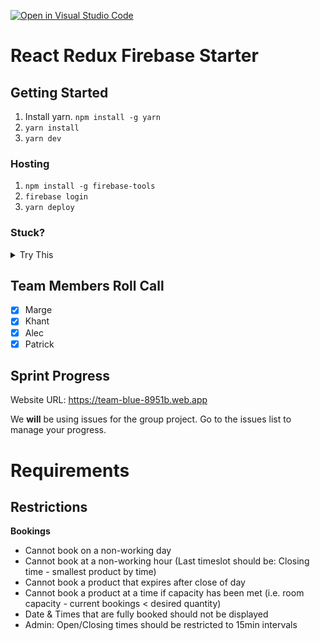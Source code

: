 [![Open in Visual Studio Code](https://classroom.github.com/assets/open-in-vscode-c66648af7eb3fe8bc4f294546bfd86ef473780cde1dea487d3c4ff354943c9ae.svg)](https://classroom.github.com/online_ide?assignment_repo_id=8035947&assignment_repo_type=AssignmentRepo)

# React Redux Firebase Starter

## Getting Started

1. Install yarn. `npm install -g yarn`
2. `yarn install`
3. `yarn dev`

### Hosting

1. `npm install -g firebase-tools`
2. `firebase login`
3. `yarn deploy`

### Stuck?

<details>
<summary>
Try This
</summary>

1. Navigate to: <https://console.firebase.google.com/> (make sure you are using the same account as you used for login)
1. Open your project, and navigate to 'Project Overview > Project settings'
1. Scroll down to 'Your apps' section and click on the web-app symbol (</>)
1. Follow the prompts and in the 2nd step, copy down the `const firebaseConfig` section as you will need it soon
1. Navigate to 'Build > Authentication', click 'Get started', and then follow the prompts to setup 'email/password' and 'Google' providers
1. Navigate to 'Build > Firestore Database', click 'Create database', and select 'Start in test mode'
1. Navigate to 'Build > Storage', click 'Get started', and select 'Start in test mode'
1. In the root folder, **copy** `env.local.example` and rename to `env.local` and open it
1. Enter the `authDomain`, `apiKey`, `projectId`, `storageBucket` into `env.local` to their respective variables
1. `yarn dev`
1. Once you can run locally, run `yarn deploy`

</details>

<!---
*** WHEN YOU ARE UP AND RUNNING, DELETE EVERYTHING ABOVE ME EXCEPT THE VERY TOP LINE. ***
*** RENAME THE TOP LINE WITH YOUR PROJECT NAME. ***
-->

## Team Members Roll Call

- [x] Marge
- [x] Khant
- [x] Alec
- [x] Patrick

## Sprint Progress

Website URL: https://team-blue-8951b.web.app

We **will** be using issues for the group project. Go to the issues list to manage your progress.

# Requirements

## Restrictions

**Bookings**

- Cannot book on a non-working day
- Cannot book at a non-working hour (Last timeslot should be: Closing time - smallest product by time)
- Cannot book a product that expires after close of day
- Cannot book a product at a time if capacity has been met (i.e. room capacity - current bookings < desired quantity)
- Date & Times that are fully booked should not be displayed
- Admin: Open/Closing times should be restricted to 15min intervals